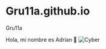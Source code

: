 # Gru11a.github.io
Gru11a

Hola, mi nombre es Adrian 👋
![Cyber](https://github.com/user-attachments/assets/d444550e-4da9-4e55-93b3-234fc289c381)

